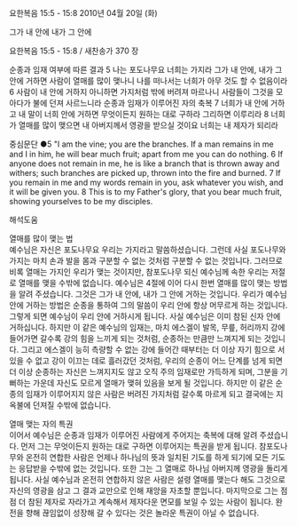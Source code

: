 요한복음 15:5 - 15:8 
2010년 04월 20일 (화)

그가 내 안에 내가 그 안에



요한복음 15:5 - 15:8 / 새찬송가 370 장


순종과 임재 여부에 따른 결과
5 나는 포도나무요 너희는 가지라 그가 내 안에, 내가 그 안에 거하면 사람이 열매를 많이 맺나니 나를 떠나서는 너희가 아무 것도 할 수 없음이라 6 사람이 내 안에 거하지 아니하면 가지처럼 밖에 버려져 마르나니 사람들이 그것을 모아다가 불에 던져 사르느니라 
순종과 임재가 이루어진 자의 축복
7 너희가 내 안에 거하고 내 말이 너희 안에 거하면 무엇이든지 원하는 대로 구하라 그리하면 이루리라 8 너희가 열매를 많이 맺으면 내 아버지께서 영광을 받으실 것이요 너희는 내 제자가 되리라  

중심문단 ●5 "I am the vine; you are the branches. If a man remains in me and I in him, he will bear much fruit; apart from me you can do nothing. 6 If anyone does not remain in me, he is like a branch that is thrown away and withers; such branches are picked up, thrown into the fire and burned. 7 If you remain in me and my words remain in you, ask whatever you wish, and it will be given you. 8 This is to my Father's glory, that you bear much fruit, showing yourselves to be my disciples.

해석도움





열매를 많이 맺는 법  
예수님은 자신은 포도나무요 우리는 가지라고 말씀하셨습니다. 그런데 사실 포도나무와 가지는 마치 손과 발을 몸과 구분할 수 없는 것처럼 구분할 수 없는 것입니다. 그러므로 비록 열매는 가지인 우리가 맺는 것이지만, 참포도나무 되신 예수님께 속한 우리는 저절로 열매를 맺을 수밖에 없습니다. 예수님은 4절에 이어 다시 한번 열매를 많이 맺는 방법을 알려 주셨습니다. 그것은 그가 내 안에, 내가 그 안에 거하는 것입니다. 우리가 예수님 안에 거하는 방법은 순종을 통하여 그의 말씀이 우리 안에 항상 머무르게 하는 것입니다. 그렇게 되면 예수님이 우리 안에 거하시게 됩니다. 사실 예수님은 이미 참된 신자 안에 거하십니다. 하지만 이 같은 예수님의 임재는, 마치 에스겔이 발목, 무릎, 허리까지 강에 들어가면 갈수록 강의 힘을 느끼게 되는 것처럼, 순종하는 만큼만 느껴지게 되는 것입니다. 그리고 에스겔이 능히 측량할 수 없는 강에 들어간 때부터는 더 이상 자기 힘으로 서 있을 수 없고 강이 이끄는 데로 흘러갔던 것처럼, 우리의 순종이 어느 단계를 넘게 되면 더 이상 순종하는 자신은 느껴지지도 않고 오직 주의 임재로만 가득하게 되며, 그분을 기뻐하는 가운데 자신도 모르게 열매가 맺혀 있음을 보게 될 것입니다. 하지만 이 같은 순종의 임재가 이루어지지 않은 사람은 버려진 가지처럼 갈수록 마르게 되고 결국에는 지옥불에 던져질 수밖에 없습니다.   

열매 맺는 자의 특권  
이어서 예수님은 순종과 임재가 이루어진 사람에게 주어지는 축복에 대해 알려 주셨습니다. 먼저 그는 무엇이든지 원하는 대로 구하면 이루어지는 특권을 받게 됩니다. 참포도나무와 온전히 연합한 사람은 언제나 하나님의 뜻과 일치된 기도를 하게 되기에 모든 기도는 응답받을 수밖에 없는 것입니다. 또한 그는 그 열매로 하나님 아버지께 영광을 돌리게 됩니다. 사실 예수님과 온전히 연합하지 않은 사람은 설령 열매를 맺는다 해도 그것으로 자신의 영광을 삼고 그 결과 교만으로 인해 재앙을 자초할 뿐입니다. 마지막으로 그는 점점 더 참된 제자로 자라가고 계속해서 제자다운 면모를 보일 수 있는 사람이 됩니다. 완전을 향해 끊임없이 성장해 갈 수 있다는 것은 놀라운 특권이 아닐 수 없습니다.